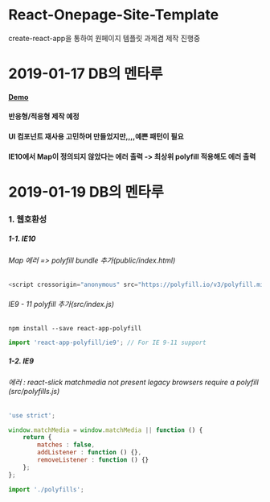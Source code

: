# React-Onepage-Site-Template
create-react-app을 통하여 원페이지 템플릿 과제겸 제작 진행중

2019-01-17 DB의 멘타루
=============
#### [Demo](http://luckyd.be:3000)
#### 반응형/적응형 제작 예정
#### UI 컴포넌트 재사용 고민하며 만들었지만,,,,예쁜 패턴이 필요
#### IE10에서 Map이 정의되지 않았다는 에러 출력 -> 최상위 polyfill 적용해도 에러 출력

2019-01-19 DB의 멘타루
=============

### 1. 웹호환성
##### 1-1. IE10
###### Map 에러 => polyfill bundle 추가(public/index.html)
```javascript
<script crossorigin="anonymous" src="https://polyfill.io/v3/polyfill.min.js?features=default%2CMap%2CObject.setPrototypeOf"></script>
```
###### IE9 - 11 polyfill 추가(src/index.js)
```
npm install --save react-app-polyfill
```
```javascript
import 'react-app-polyfill/ie9'; // For IE 9-11 support
```
##### 1-2. IE9
###### 에러 : react-slick matchmedia not present legacy browsers require a polyfill (src/polyfills.js)
```javascript
'use strict';

window.matchMedia = window.matchMedia || function () { 
	return { 
		matches : false, 
		addListener : function () {}, 
		removeListener : function () {} 
	}; 
};
```
```javascript
import './polyfills';
```
